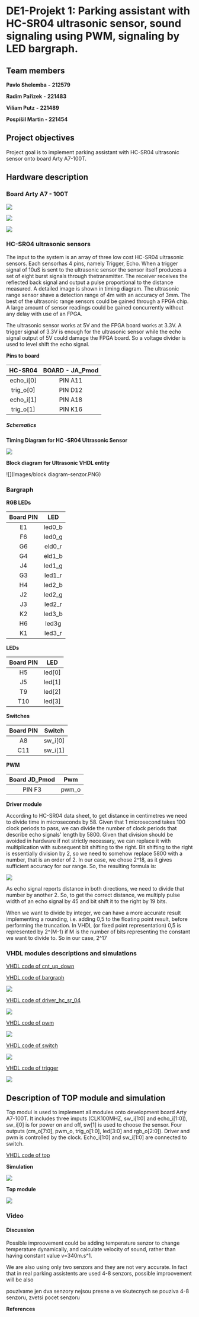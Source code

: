 # DE1-Projekt 1: Parking assistant with HC-SR04 ultrasonic sensor, sound signaling using PWM, signaling by LED bargraph.



## Team members

**Pavlo Shelemba** **-** **212579**

**Radim Pařízek** **-** **221483**

**Viliam Putz** **-** **221489**

**Pospíšil Martin - 221454**



## Project objectives

Project goal is to implement parking assistant with HC-SR04 ultrasonic sensor onto board Arty A7-100T.







## Hardware description

### **Board Arty A7 - 100T**

![](Images/Arty_A7-35T.PNG)

![](Images/A7-35T_description.PNG)

![](Images/Arty_parts.PNG)

### **HC-SR04 ultrasonic sensors**

The input to the system is an array of three low cost HC-SR04 ultrasonic sensors. Each sensorhas 4 pins, namely  Trigger, Echo. When a trigger signal of 10uS is sent to the ultrasonic sensor the sensor itself produces a set of eight burst signals through thetransmitter. The receiver receives the reflected back signal and output a pulse proportional to the distance measured. A detailed image is shown in timing diagram. The ultrasonic range sensor shave a detection range of 4m with an accuracy of 3mm. The best of the ultrasonic range sensors could be gained through a FPGA chip. A large amount of sensor readings could be gained concurrently without any delay with use of an FPGA.

The ultrasonic sensor works at 5V and the FPGA board works at 3.3V. A trigger signal of 3.3V is enough for the ultrasonic sensor while the echo signal output of 5V could damage the FPGA board. So a voltage divider is used to level shift the echo signal.



**Pins to board**

|  HC-SR04  | BOARD - JA_Pmod |
| :-------: | :-------------: |
| echo_i[0] |     PIN A11     |
| trig_o[0] |     PIN D12     |
| echo_i[1] |     PIN A18     |
| trig_o[1] |     PIN K16     |



##### Schematics

**Timing Diagram for HC -SR04 Ultrasonic Sensor**

![](Images/senzor-diagram.PNG)



**Block diagram for Ultrasonic VHDL entity**

![](Images/block diagram-senzor.PNG)



### Bargraph
**RGB LEDs** 

| Board PIN |  LED   |
| :-------: | :----: |
|    E1     | led0_b |
|    F6     | led0_g |
|    G6     | eld0_r |
|    G4     | eld1_b |
|    J4     | led1_g |
|    G3     | led1_r |
|    H4     | led2_b |
|    J2     | led2_g |
|    J3     | led2_r |
|    K2     | led3_b |
|    H6     | led3g  |
|    K1     | led3_r |

**LEDs**

| Board PIN |  LED   |
| :-------: | :----: |
|    H5     | led[0] |
|    J5     | led[1] |
|    T9     | led[2] |
|    T10    | led[3] |

**Switches**

| Board PIN | Switch  |
| :-------: | :-----: |
|    A8     | sw_i[0] |
|    C11    | sw_i[1] |

**PWM** 

| Board JD_Pmod |  Pwm  |
| :-----------: | :---: |
|    PIN F3     | pwm_o |

**Driver module**

According to HC-SR04 data sheet, to get distance in centimetres we need to divide time in microseconds by 58. Given that 1 microsecond takes 100 clock periods to pass, we can divide the number of clock periods that describe echo signals’ length by 5800. Given that division should be avoided in hardware if not strictly necessary, we can replace it with multiplication with subsequent bit shifting to the right. Bit shifting to the right is essentially division by 2, so we need to somehow replace 5800 with a number, that is an order of 2. In our case, we chose 2^18, as it gives sufficient accuracy for our range.  So, the resulting formula is:

![](Images/test.svg)



As echo signal reports distance in both directions, we need to divide that number by another 2. So, to get the correct distance, we multiply pulse width of an echo signal by 45 and bit shift it to the right by 19 bits.

When we want to divide by integer, we can have a more accurate result implementing a rounding, i.e. adding 0,5 to the floating point result, before performing the truncation. In VHDL (or fixed point representation) 0,5 is represented by 2^(M-1) if M is the number of bits representing the constant we want to divide to. So in our case, 2^17



### **VHDL modules descriptions** and simulations

[VHDL code of cnt_up_down](https://github.com/xpospi0g/Digital-electronics-1/blob/main/Project/PROJECT/PROJECT.srcs/sources_1/imports/new/cnt_up_down.vhd)

[VHDL code of bargraph](https://github.com/xshele01/Digital-electronics-1/blob/main/Project/PROJECT/PROJECT.srcs/sources_1/new/driver_hc_sr04.vhd)

![](Images/bargraph.png)



[VHDL code of driver_hc_sr_04](https://github.com/xshele01/Digital-electronics-1/blob/main/Project/PROJECT/PROJECT.srcs/sources_1/new/driver_hc_sr04.vhd)

![](Images/driver.png)



[VHDL code of pwm](https://github.com/xshele01/Digital-electronics-1/blob/main/Project/PROJECT/PROJECT.srcs/sources_1/new/pwm.vhd)

![](Images/pwm.png)



[VHDL code of switch](https://github.com/xshele01/Digital-electronics-1/blob/main/Project/PROJECT/PROJECT.srcs/sources_1/new/switch.vhd)

![](Images/switch.png)



[VHDL code of trigger](https://github.com/xshele01/Digital-electronics-1/blob/main/Project/PROJECT/PROJECT.srcs/sources_1/new/trigger.vhd)

![](Images/trigger.png)









## Description of TOP module and simulation

Top modul is used to implement all modules onto development board Arty A7-100T. It includes three imputs (CLK100MHZ, sw_i[1:0] and echo_i[1:0]), sw_i[0] is for power on and off, sw[1] is used to choose the sensor. Four outputs (cm_o[7:0], pwm_o, trig_o[1:0], led[3:0] and rgb_o[2:0]). Driver and pwm is controlled by the clock. Echo_i[1:0] and sw_i[1:0] are connected to switch. 



[VHDL code of top](https://github.com/xshele01/Digital-electronics-1/blob/main/Project/PROJECT/PROJECT.srcs/sources_1/new/top.vhd)



**Simulation**

![](Images/top.png)



**Top module**

![](Images/rts.png)

### **Video**



#### Discussion

Possible improovement could be adding temperature senzor to change temperature dynamically, and calculate velocity of sound, rather than having constant value v=340m.s^1.

We are also using only two senzors and they are not very accurate. In fact that in real parking assistents are used 4-8 senzors, possible improovement will be also 

pouzivame jen dva senzory nejsou presne a ve skutecnych se pouziva 4-8 senzoru, zvetsi pocet senzoru 

**References**